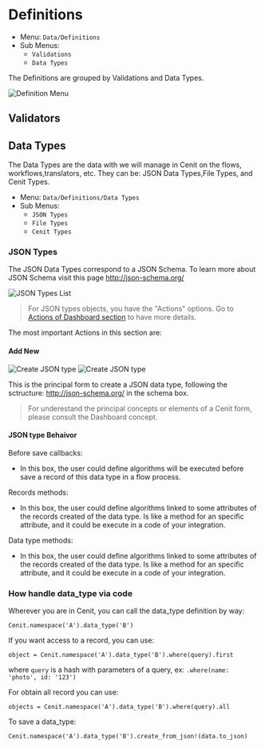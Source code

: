
# Definitions

- Menu: `Data/Definitions`
- Sub Menus: 
  - `Validations`
  - `Data Types`

The Definitions are grouped by Validations and Data Types.


![Definition Menu](https://user-images.githubusercontent.com/30662690/63291288-3e226a00-c291-11e9-9cda-581e5fe66235.png "Definition Menu")

## Validators


## Data Types

The Data Types are the data with we will manage in Cenit on the flows, workflows,translators, etc. They can be: JSON Data Types,File Types, and Cenit Types.

- Menu: `Data/Definitions/Data Types`
- Sub Menus: 
  - `JSON Types`
  - `File Types`
  - `Cenit Types`


### JSON Types

The JSON Data Types correspond to a JSON Schema. To learn more about JSON Schema visit this page http://json-schema.org/

![JSON Types List](https://user-images.githubusercontent.com/30662690/63291934-9443dd00-c292-11e9-8fdd-8bb7bc964548.jpg "JSON Types List")

>For JSON types objects, you have the "Actions" options. Go to [Actions of Dashboard section](markdown.md) to have more details.

The most important Actions in this section are:

#### Add New

![Create JSON type](https://user-images.githubusercontent.com/30662690/63292137-fe5c8200-c292-11e9-92d1-2d2e1a912a90.png)
![Create JSON type](https://user-images.githubusercontent.com/30662690/63292190-1e8c4100-c293-11e9-93b0-2590d393ee7b.png)

This is the principal form to create a JSON data type, following the sctructure: http://json-schema.org/ in the schema box.

> For underestand the principal concepts or elements of a Cenit form, please consult the Dashboard concept.

#### JSON type Behaivor

Before save callbacks: 
- In this box, the user could define algorithms will be executed before save a record of this data type in a flow process.

Records methods:
- In this box, the user could define algorithms linked to some attributes of the records created of the data type. Is like a method for an specific attribute, and it could be execute in a code of your integration.

Data type methods:
- In this box, the user could define algorithms linked to some attributes of the records created of the data type. Is like a method for an specific attribute, and it could be execute in a code of your integration.

### How handle data_type via code

Wherever you are in Cenit, you can call the data_type definition by way:

`Cenit.namespace('A').data_type('B')`

If you want access to a record, you can use:

`object = Cenit.namespace('A').data_type('B').where(query).first`

where `query` is a hash with parameters of a query, ex: `.where(name: 'photo', id: '123')`

For obtain all record you can use:

`objects = Cenit.namespace('A').data_type('B').where(query).all`

To save a data_type:

`Cenit.namespace('A').data_type('B').create_from_json!(data.to_json)`


<!-- ### File Types -->
<!-- ### Cenit Types -->
